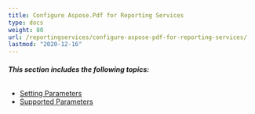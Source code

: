 ```yaml
---
title: Configure Aspose.Pdf for Reporting Services
type: docs
weight: 80
url: /reportingservices/configure-aspose-pdf-for-reporting-services/
lastmod: "2020-12-16"
---
```


###### **This section includes the following topics:** 
- [Setting Parameters](/pdf/reportingservices/setting-parameters/)
- [Supported Parameters](/pdf/reportingservices/supported-parameters/)
